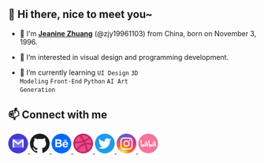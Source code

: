 <h2>👋 Hi there, nice to meet you~</h2>

- 🎀 I'm <a href="http://www.edgejean.com" target="_blank">**Jeanine Zhuang**</a> (@zjy19961103) from China, born on November 3, 1996.

- 👀 I’m interested in visual design and programming development.

- 🌱 I’m currently learning <code>UI Design</code> <code>3D Modeling</code> <code>Front-End</code> <code>Python</code> <code>AI Art Generation</code>

<!-- - 🌏 My English is not very good, please understand. -->

<h2>📫 Connect with me</h2>
<!-- <code><a href="mailto:671540566@qq.com">📧Email</a></code>
<code><a href="https://www.behance.net/zjy19961103" target="_blank">🎨Behance</a></code>
<code><a href="https://dribbble.com/zjy19961103" target="_blank">🎨Dribbble</a></code>
<code><a href="https://twitter.com/zjy19961103" target="_blank">🌐Twitter</a></code>
<code><a href="https://www.instagram.com/zjy19961103" target="_blank">📷instagram</a></code> -->

<a href="mailto:671540566@qq.com" target="_blank" rel="noreferrer">
  <img src="/icon/Mail.png" width="40" height="40"/>
</a>
<a href="https://github.com/zjy19961103" target="_blank" rel="noreferrer">
  <img src="/icon/GitHub.png" width="40" height="40"/>
</a>
<a href="https://www.behance.net/zjy19961103" target="_blank" rel="noreferrer">
  <img src="/icon/Behance.png" width="40" height="40"/>
</a>
<a href="https://dribbble.com/zjy19961103" target="_blank" rel="noreferrer">
  <img src="/icon/Dribbble.png" width="40" height="40"/>
</a>
<a href="https://twitter.com/zjy19961103" target="_blank" rel="noreferrer">
  <img src="/icon/Twitter.png" width="40" height="40"/>
</a>
<a href="https://www.instagram.com/zjy19961103" target="_blank" rel="noreferrer">
  <img src="/icon/instagram.png" width="40" height="40"/>
</a>
<a href="https://space.bilibili.com/2104602" target="_blank" rel="noreferrer">
  <img src="/icon/bilibili.png" width="40" height="40"/>
</a>

<!--<h2>📊 Github Activity</h2>
<a href="https://github.com/zjy19961103">
<img src="https://github-readme-stats.vercel.app/api?username=zjy19961103&count_private=true&show_icons=true&theme=tokyonight&hide_border=true" data-canonical-src="https://github-readme-stats.vercel.app/api?username=zjy19961103&amp;title_color=1abc9c&amp;icon_color=1abc9c&amp;text_color=798795&amp;bg_color=2c3e50" style="max-width: 100%;"></a> -->

<!-- <a href="https://github.com/zjy19961103">
<img src="https://github-readme-stats.vercel.app/api/top-langs/?username=zjy19961103&count_private=true&layout=compact&theme=tokyonight&hide_border=true" data-canonical-src="https://github-readme-stats.vercel.app/api?username=zjy19961103&amp;title_color=1abc9c&amp;icon_color=1abc9c&amp;text_color=798795&amp;bg_color=2c3e50" style="max-width: 100%;"></a> -->

<!-- 
![Jeanine Zhuang's github activity graph](https://github-readme-activity-graph.cyclic.app/graph?username=zjy19961103&bg_color=1A1B27&color=70A5FD&line=BF91F3&point=38BDAE&radius=6&hide_border=true)
 -->


<!-- - 👋 Hi, I’m ...
- 🔭 I’m currently working in ...
- 👀 I’m interested in ...
- 🌱 I’m currently learning ...
- 💞 I’m looking to collaborate on ...
- 📫 How to reach me ... -->
<!-- 
[![Anurag's GitHub stats](https://github-readme-stats.vercel.app/api?username=zjy19961103&count_private=true&show_icons=true&theme=material-palenight)](https://github.com/anuraghazra/github-readme-stats)
[![Top Langs](https://github-readme-stats.vercel.app/api/top-langs/?username=zjy19961103&layout=compact)](https://github.com/anuraghazra/github-readme-stats)
 -->
<!---
zjy19961103/zjy19961103 is a ✨ special ✨ repository because its `README.md` (this file) appears on your GitHub profile.
You can click the Preview link to take a look at your changes.
--->
